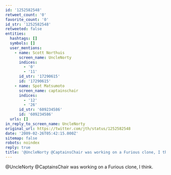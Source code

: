 ```yaml
---
id: '1252582548'
retweet_count: '0'
favorite_count: '0'
id_str: '1252582548'
retweeted: false
entities:
  hashtags: []
  symbols: []
  user_mentions:
    - name: Scott Northuis
      screen_name: UncleNorty
      indices:
        - '0'
        - '11'
      id_str: '17290615'
      id: '17290615'
    - name: Spot Matsumoto
      screen_name: captainschair
      indices:
        - '12'
        - '26'
      id_str: '609234586'
      id: '609234586'
  urls: []
in_reply_to_screen_name: UncleNorty
original_url: https://twitter.com/jth/status/1252582548
date: '2009-02-26T05:42:15.000Z'
sitemap: false
robots: noindex
reply: true
title: '@UncleNorty @CaptainsChair was working on a Furious clone, I think.'
---
```


@UncleNorty @CaptainsChair was working on a Furious clone, I think.